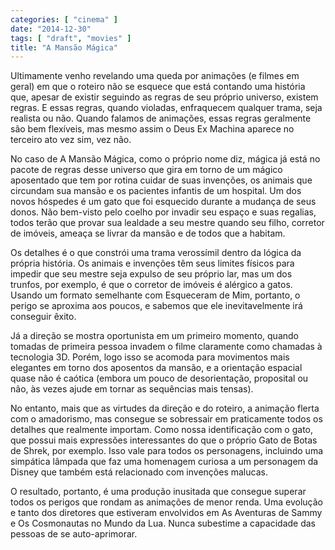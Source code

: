 ```yaml
---
categories: [ "cinema" ]
date: "2014-12-30"
tags: [ "draft", "movies" ]
title: "A Mansão Mágica"
---
```

Ultimamente venho revelando uma queda por animações (e filmes em geral)
em que o roteiro não se esquece que está contando uma história que,
apesar de existir seguindo as regras de seu próprio universo, existem
regras. E essas regras, quando violadas, enfraquecem qualquer trama, seja
realista ou não. Quando falamos de animações, essas regras geralmente
são bem flexíveis, mas mesmo assim o Deus Ex Machina aparece no terceiro
ato vez sim, vez não.

No caso de A Mansão Mágica, como o próprio nome diz, mágica já
está no pacote de regras desse universo que gira em torno de um mágico
aposentado que tem por rotina cuidar de suas invenções, os animais
que circundam sua mansão e os pacientes infantis de um hospital. Um
dos novos hóspedes é um gato que foi esquecido durante a mudança de
seus donos. Não bem-visto pelo coelho por invadir seu espaço e suas
regalias, todos terão que provar sua lealdade a seu mestre quando seu
filho, corretor de imóveis, ameaça se livrar da mansão e de todos
que a habitam.

Os detalhes é o que constrói uma trama verossímil dentro da lógica da
própria história. Os animais e invenções têm seus limites físicos
para impedir que seu mestre seja expulso de seu próprio lar, mas um
dos trunfos, por exemplo, é que o corretor de imóveis é alérgico
a gatos. Usando um formato semelhante com Esqueceram de Mim, portanto,
o perigo se aproxima aos poucos, e sabemos que ele inevitavelmente irá
conseguir êxito.

Já a direção se mostra oportunista em um primeiro momento, quando
tomadas de primeira pessoa invadem o filme claramente como chamadas à
tecnologia 3D. Porém, logo isso se acomoda para movimentos mais elegantes
em torno dos aposentos da mansão, e a orientação espacial quase não
é caótica (embora um pouco de desorientação, proposital ou não,
às vezes ajude em tornar as sequências mais tensas).

No entanto, mais que as virtudes da direção e do roteiro, a animação
flerta com o amadorismo, mas consegue se sobressair em praticamente todos
os detalhes que realmente importam. Como nossa identificação com o gato,
que possui mais expressões interessantes do que o próprio Gato de Botas
de Shrek, por exemplo. Isso vale para todos os personagens, incluindo
uma simpática lâmpada que faz uma homenagem curiosa a um personagem
da Disney que também está relacionado com invenções malucas.

O resultado, portanto, é uma produção inusitada que consegue superar
todos os perigos que rondam as animações de menor renda. Uma evolução
e tanto dos diretores que estiveram envolvidos em As Aventuras de Sammy e
Os Cosmonautas no Mundo da Lua. Nunca subestime a capacidade das pessoas
de se auto-aprimorar.
